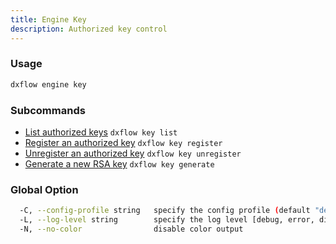 ```yaml
---
title: Engine Key 
description: Authorized key control
---
```


### Usage

```bash
dxflow engine key
```

### Subcommands

- [List authorized keys](/docs/cli/engine/key-list) `dxflow key list`
- [Register an authorized key](/docs/cli/engine/key-register) `dxflow key register`
- [Unregister an authorized key](/docs/cli/engine/key-unregister) `dxflow key unregister`
- [Generate a new RSA key](/docs/cli/engine/key-generate) `dxflow key generate`

### Global Option

```bash
  -C, --config-profile string   specify the config profile (default "default")
  -L, --log-level string        specify the log level [debug, error, disabled] (default "disabled")
  -N, --no-color                disable color output
```

